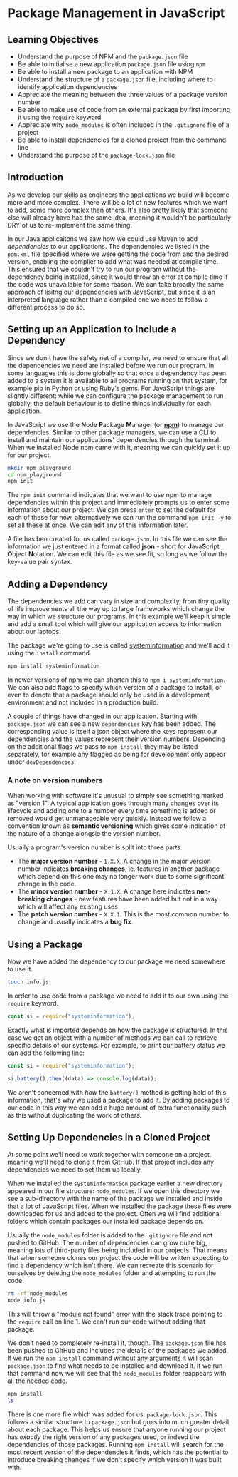 # Package Management in JavaScript

## Learning Objectives

* Understand the purpose of NPM and the `package.json` file
* Be able to initialise a new application `package.json` file using `npm`
* Be able to install a new package to an application with NPM
* Understand the structure of a `package.json` file, including where to identify application dependencies
* Appreciate the meaning between the three values of a package version number
* Be able to make use of code from an external package by first importing it using the `require` keyword
* Appreciate why `node_modules` is often included in the `.gitignore` file of a project
* Be able to install dependencies for a cloned project from the command line
* Understand the purpose of the `package-lock.json` file

## Introduction

As we develop our skills as engineers the applications we build will become more and more complex. There will be a lot of new features which we want to add, some more complex than others. It's also pretty likely that someone else will already have had the same idea, meaning it wouldn't be particularly DRY of us to re-implement the same thing.

In our Java applicaitons we saw how we could use Maven to add _dependencies_ to our applications. The dependencies we listed in the `pom.xml` file specified where we were getting the code from and the desired version, enabling the complier to add what was needed at compile time. This ensured that we couldn't try to run our program without the dependency being installed, since it would throw an error at compile time if the code was unavailable for some reason. We can take broadly the same approach of lisitng our dependencies with JavaScript, but since it is an interpreted language rather than a compiled one we need to follow a different process to do so.

## Setting up an Application to Include a Dependency

Since we don't have the safety net of a compiler, we need to ensure that all the dependencies we need are installed before we run our program. In some languages this is done globally so that once a dependency has been added to a system it is available to all programs running on that system, for example pip in Python or using Ruby's gems. For JavaScript things are slightly different: while we can configure the package management to run globally, the default behaviour is to define things individually for each application.

In JavaScript we use the **N**ode **P**ackage **M**anager (or **[npm](https://www.npmjs.com/)**) to manage our dependencies. Similar to other package managers, we can use a CLI to install and maintain our applications' dependencies through the terminal. When we installed Node npm came with it, meaning we can quickly set it up for our project.

```sh title="Terminal"
mkdir npm_playground
cd npm_playground
npm init
```

The `npm init` command indicates that we want to use npm to manage dependencies within this project and immediately prompts us to enter some information about our project. We can press `enter` to set the default for each of these for now, alternatively we can run the command `npm init -y` to set all these at once. We can edit any of this information later.

A file has ben created for us called `package.json`. In this file we can see the information we just entered in a format called **json** - short for **J**ava**S**cript **O**bject **N**otation. We can edit this file as we see fit, so long as we follow the key-value pair syntax.

## Adding a Dependency

The dependencies we add can vary in size and complexity, from tiny quality of life improvements all the way up to large frameworks which change the way in which we structure our programs. In this example we'll keep it simple and add a small tool which will give our application access to information about our laptops.

The package we're going to use is called [systeminformation](https://www.npmjs.com/package/systeminformation) and we'll add it using the `install` command.

```sh title="Terminal"
npm install systeminformation
```

In newer versions of npm we can shorten this to `npm i systeminformation`. We can also add flags to specify which version of a package to install, or even to denote that a package should only be used in a development environment and not included in a production build.

A couple of things have changed in our application. Starting with `package.json` we can see a new `dependencies` key has been added. The corresponding value is itself a json object where the keys represent our dependencies and the values represent their version numbers. Depending on the additional flags we pass to `npm install` they may be listed separately, for example any flagged as being for development only appear under `devDependencies`.

### A note on version numbers

When working with software it's unusual to simply see something marked as "version 1". A typical application goes through many changes over its lifecycle and adding one to a number every time something is added or removed would get unmanageable very quickly. Instead we follow a convention known as **semantic versioning** which gives some indication of the nature of a change alongsie the version number.

Usually a program's version number is split into three parts:

- The **major version number** - `1.X.X`. A change in the major version number indicates **breaking changes**, ie. features in another package which depend on this one may no longer work due to some significant change in the code.
- The **minor version number** - `X.1.X`. A change here indicates **non-breaking changes** - new features have been added but not in a way which will affect any existing uses
- The **patch version number** - `X.X.1`. This is the most common number to change and usually indicates a **bug fix**.

## Using a Package

Now we have added the dependency to our package we need somewhere to use it.

```sh title="Terminal"
touch info.js
```

In order to use code from a package we need to add it to our own using the `require` keyword.

```js title="info.js"
const si = require("systeminformation");
```

Exactly what is imported depends on how the package is structured. In this case we get an object with a number of methods we can call to retrieve specific details of our systems. For example, to print our battery status we can add the following line:

```js title="info.js"
const si = require("systeminformation");

si.battery().then((data) => console.log(data));
```

We aren't concerned with _how_ the `battery()` method is getting hold of this information, that's why we used a package to add it. By adding packages to our code in this way we can add a huge amount of extra functionality such as this without duplicating the work of others.

## Setting Up Dependencies in a Cloned Project

At some point we'll need to work together with someone on a project, meaning we'll need to clone it from GitHub. If that project includes any dependencies we need to set them up locally.

When we installed the `systeminformation` package earlier a new directory appeared in our file structure: `node_modules`. If we open this directory we see a sub-directory with the name of the package we installed and inside that a lot of JavaScript files. When we installed the package these files were downloaded for us and added to the project. Often we will find additional folders which contain packages our installed package depends on.

Usually the `node_modules` folder is added to the `.gitignore` file and not pushed to GitHub. The number of dependencies can grow quite big, meaning lots of third-party files being included in our projects. That means that when someone clones our project the code will be written expecting to find a dependency which isn't there. We can recreate this scenario for ourselves by deleting the `node_modules` folder and attempting to run the code.

```sh title="Terminal"
rm -rf node_modules
node info.js
```

This will throw a "module not found" error with the stack trace pointing to the `require` call on line 1. We can't run our code without adding that package.

We don't need to completely re-install it, though. The `package.json` file has been pushed to GitHub and includes the details of the packages we added. If we run the `npm install` command without any arguments it will scan `package.json` to find what needs to be installed and download it. If we run that command now we will see that the `node_modules` folder reappears with all the needed code.

```sh title="Terminal"
npm install
ls
```

There is one more file which was added for us: `package-lock.json`. This follows a similar structure to `package.json` but goes into much greater detail about each package. This helps us ensure that anyone running our project has _exactly_ the right version of any packages used, or indeed the dependencies of those packages. Running `npm install` will search for the most recent version of the dependencies it finds, which has the potential to introduce breaking changes if we don't specify which version it was built with.
